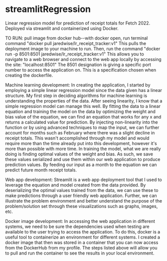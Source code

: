 # streamlitRegression
Linear regression model for prediction of receipt totals for Fetch 2022. Deployed via streamlit and containerized using Docker.

TO RUN: pull image from docker hub--with docker open, run terminal command "docker pull jaredwise/lr_receipt_tracker:v1"
This pulls the deployment image to your machine to run. Then, run the command "docker run -p 8501:8501 jaredwise/lr_receipt_tracker:v1"
This allows you to navigate to a web browser and connect to the web app locally by accessing the site: "localhost:8501"
The 8501 designation is giving a specific port number to access the application on. This is a specification chosen when creating the dockerfile.

Machine learning development:
In creating the application, I started by employing a simple linear regression model since the data given has a linear structure. My first step in deciding algorithms for machine learning is understanding the properties of the data. After seeing linearity, I know that a simple regression model can manage this well. By fitting the data to a linear equation and training the model on the data by optimizing the weight and bias value of the equation, we can find an equation that works for any x and returns a calculated value for prediction. By injecting non-linearity into the function or by using advanced techniques to map the input, we can further account for months such as February where there was a slight decline in receipt totals. This wasn't accomplished through my model and would require more than the time already put into this development, however it's more than possible with more time. In training the model, what we are really doing is finding optimal values of the weight and bias. As such, we save these values serialized and use them within our web application to produce prediction values. By feeding our input as a month to the equation we can predict future month receipt totals. 

Web app development: 
Streamlit is a web app deployment tool that I used to leverage the equation and model created from the data provided. By deserializing the optimal values trained from the data, we can use these to make predictions through a user friendly web application. Further, we can illustrate the problem environment and better understand the purpose of the problem/solution set through these visualizations such as graphs, images, etc. 

Docker image development:
In accessing the web application in different systems, we need to be sure the dependencies used when testing are available to the user trying to access the application. To do this, docker is a useful tool to containerize an environment for different systems. I created a docker image that then was stored in a container that you can now access from the DockerHub from my profile. The steps listed above will allow you to pull and run the container to see the results in your local environment.
